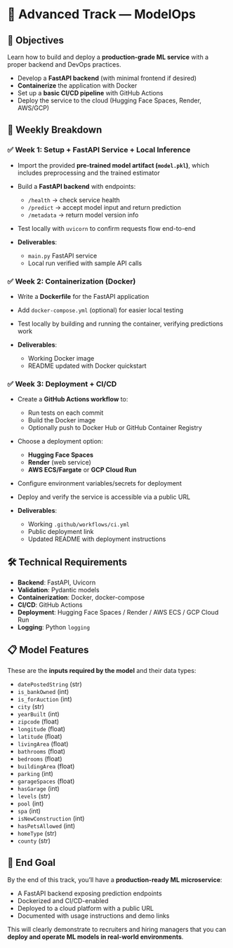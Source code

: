 # 🔴 Advanced Track — ModelOps

## 🎯 Objectives

Learn how to build and deploy a **production-grade ML service** with a proper backend and DevOps practices.

* Develop a **FastAPI backend** (with minimal frontend if desired)
* **Containerize** the application with Docker
* Set up a **basic CI/CD pipeline** with GitHub Actions
* Deploy the service to the cloud (Hugging Face Spaces, Render, AWS/GCP)


## 📅 Weekly Breakdown

### ✅ Week 1: Setup + FastAPI Service + Local Inference

* Import the provided **pre-trained model artifact (`model.pkl`)**, which includes preprocessing and the trained estimator
* Build a **FastAPI backend** with endpoints:

  * `/health` → check service health
  * `/predict` → accept model input and return prediction
  * `/metadata` → return model version info
* Test locally with `uvicorn` to confirm requests flow end-to-end
* **Deliverables**:

  * `main.py` FastAPI service
  * Local run verified with sample API calls


### ✅ Week 2: Containerization (Docker)

* Write a **Dockerfile** for the FastAPI application
* Add `docker-compose.yml` (optional) for easier local testing
* Test locally by building and running the container, verifying predictions work
* **Deliverables**:

  * Working Docker image
  * README updated with Docker quickstart


### ✅ Week 3: Deployment + CI/CD

* Create a **GitHub Actions workflow** to:

  * Run tests on each commit
  * Build the Docker image
  * Optionally push to Docker Hub or GitHub Container Registry
* Choose a deployment option:

  * **Hugging Face Spaces**
  * **Render** (web service)
  * **AWS ECS/Fargate** or **GCP Cloud Run**
* Configure environment variables/secrets for deployment
* Deploy and verify the service is accessible via a public URL
* **Deliverables**:

  * Working `.github/workflows/ci.yml`
  * Public deployment link
  * Updated README with deployment instructions


## 🛠️ Technical Requirements

* **Backend**: FastAPI, Uvicorn
* **Validation**: Pydantic models
* **Containerization**: Docker, docker-compose
* **CI/CD**: GitHub Actions
* **Deployment**: Hugging Face Spaces / Render / AWS ECS / GCP Cloud Run
* **Logging**: Python `logging`


## 📋 Model Features

These are the **inputs required by the model** and their data types:

* `datePostedString` (str)
* `is_bankOwned` (int)
* `is_forAuction` (int)
* `city` (str)
* `yearBuilt` (int)
* `zipcode` (float)
* `longitude` (float)
* `latitude` (float)
* `livingArea` (float)
* `bathrooms` (float)
* `bedrooms` (float)
* `buildingArea` (float)
* `parking` (int)
* `garageSpaces` (float)
* `hasGarage` (int)
* `levels` (str)
* `pool` (int)
* `spa` (int)
* `isNewConstruction` (int)
* `hasPetsAllowed` (int)
* `homeType` (str)
* `county` (str)


## 🎯 End Goal

By the end of this track, you’ll have a **production-ready ML microservice**:

* A FastAPI backend exposing prediction endpoints
* Dockerized and CI/CD-enabled
* Deployed to a cloud platform with a public URL
* Documented with usage instructions and demo links

This will clearly demonstrate to recruiters and hiring managers that you can **deploy and operate ML models in real-world environments**.

